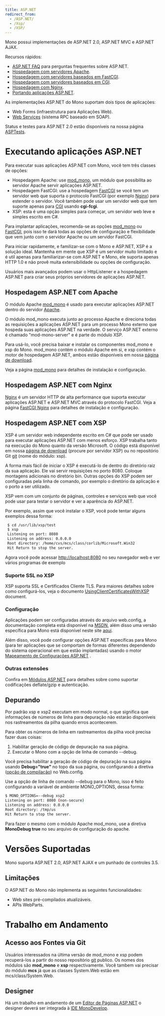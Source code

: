 ```yaml
---
title: ASP.NET
redirect_from:
  - /ASP.NET/
  - /Xsp/
  - /XSP/
---
```


Mono possui implementações de ASP.NET 2.0, ASP.NET MVC e ASP.NET AJAX.

Recursos rápidos:

-   [ASP.NET FAQ](/docs/faq/aspnet/) para perguntas frequentes sobre ASP.NET.
-   [Hospedagem com servidores Apache](/docs/web/mod_mono/).
-   [Hospedagem com servidores baseados em FastCGI](/docs/web/fastcgi/).
-   [Hospedagem com servidores baseados em CGI](/archived/cgi "CGI").
-   [Hospedagem com Nginx](/docs/web/fastcgi/nginx/).
-   [Portando aplicações ASP.NET](/docs/web/porting-aspnet-applications/).

As implementações ASP.NET do Mono suportam dois tipos de aplicações:

-   Web Forms (infraestrutura para Aplicações Web).
-   [Web Services](/archived/web_services "Serviços Web") (sistema RPC baseado em SOAP).

Status e testes para ASP.NET 2.0 estão disponíveis na nossa página [ASPTests](/archived/asptests "ASPTests").

Executando aplicações ASP.NET
============================

Para executar suas aplicações ASP.NET com Mono, você tem três classes de opções:

-   Hospedagem Apache: use [mod_mono](/docs/web/mod_mono/), um módulo que possibilita ao servidor Apache servir aplicações ASP.NET.
-   Hospedagem FastCGI: use a hospedagem [FastCGI](/docs/web/fastcgi/) se você tem um servidor web que suporta o protocolo FastCGI (por exemplo [Nginx](/docs/web/fastcgi/nginx/)) para estender o servidor. Você também pode usar um servidor web que tem suporte apenas para [CGI](/archived/cgi "CGI") usando **cgi-fcgi**.
-   XSP: esta é uma opção simples para começar, um servidor web leve e simples escrito em C#.

Para implantar aplicações, recomenda-se as opções [mod_mono](/docs/web/mod_mono/) ou [FastCGI](/docs/web/fastcgi/), pois isso te dará todas as opções de configuração e flexibilidade que vem junto com o servidor Apache ou um servidor FastCGI.

Para iniciar rapidamente, e familizar-se com o Mono e ASP.NET, XSP é a solução ideal. Mantenha em mente que XSP é um servidor muito limitado e é util apenas para familiarizar-se com ASP.NET e Mono, ele suporta apenas HTTP 1.0 e não provê muita extensibilidade ou opções de configuração.

Usuários mais avançados podem usar o HttpListener e a hospedagem ASP.NET para criar seus próprios servidores de aplicações ASP.NET.

Hospedagem ASP.NET com Apache
---------------------------

O módulo Apache [mod_mono](/docs/web/mod_mono/) é usado para executar aplicações ASP.NET dentro do servidor [Apache](http://httpd.apache.org).

O módulo mod_mono executa junto ao processo Apache e direciona todas as requisições a aplicações ASP.NET para um processo Mono externo que hospeda suas aplicações ASP.NET na verdade. O serviço ASP.NET externo é chamado "mod-mono-server" e é parte do módulo XSP.

Para usá-lo, você precisa baixar e instalar os componentes mod_mono e xsp do Mono. mod_mono contém o módulo Apache em si, e xsp contém o motor de hospedagem ASP.NET, ambos estão disponíveis em nossa [página de download](/download/).

Veja a página [mod_mono](/docs/web/mod_mono/) para detalhes de instalação e configuração.

Hospedagem ASP.NET com Nginx
--------------------------

[Nginx](http://wiki.nginx.org/) é um servidor HTTP de alta performance que suporta executar aplicações ASP.NET e ASP.NET MVC através do protocolo FastCGI. Veja a página [FastCGI Nginx](/FastCGI_Nginx) para detalhes de instalação e configuração.

Hospedagem ASP.NET com XSP
------------------------

XSP é um servidor web independente escrito em C# que pode ser usado para executar aplicações ASP.NET com menos esforço. XSP trabalha tanto na execução do Mono quanto da versão Microsoft. O código está disponível em nossa  [página de download](/download/) (procure por servidor XSP) ou no repositório Git [git](/community/contributing/source-code-repository/) (nome do módulo: xsp).

A forma mais fácil de iniciar o XSP é executá-lo de dentro do diretório raiz da sua aplicação. Ele vai servir requisições no porto 8080. Coloque montagens adicionais no diretório bin. Outras opções do XSP podem ser configuradas pela linha de comando, por exemplo o diretório da aplicação e o porto a ser utilizado.

XSP vem com um conjunto de páginas, controles e serviços web que você pode usar para testar o servidor e ver a aparência do ASP.NET.

Por exemplo, assim que você instalar o XSP, você pode tentar alguns exemplos dessa forma:

``` bash
 $ cd /usr/lib/xsp/test
 $ xsp
 Listening on port: 8080
 Listening on address: 0.0.0.0
 Root directory: /home/cvs/mcs/class/corlib/Microsoft.Win32
 Hit Return to stop the server.
```

Agora você pode acessar <http://localhost:8080> no seu navegador web e ver vários programas de exemplo

### Suporte SSL no XSP

XSP suporta SSL e Certificados Cliente TLS. Para maiores detalhes sobre como configurá-los, veja o documento  [UsingClientCertificatesWithXSP](/docs/web/using-clientcertificates-with-xsp/) document.

### Configuração

Aplicações podem ser configuradas através do arquivo web.config, a documentação completa está disponível na  [MSDN](http://msdn2.microsoft.com/en-us/library/b5ysx397.aspx), além disso uma versão específica para Mono está disponível neste site [aqui](/archived/config_systemweb "Configuração system.web").

Além disso, você pode configurar opções ASP.NET específicas para Mono (para ter aplicações que se comportam de formas diferentes dependendo do sistema operacional em que estão implantadas) usando o motor [Mapeamento de Configurações ASP.NET](/archived/aspnet_settings_mapping "Mapeamento de configurações aSP.NET") .

### Outras extensões

Confira em [Módulos ASP.NET](/archived/aspnet_modules "Módulos asP.NET") para detalhes sobre como suportar codificações deflate/gzip e autenticação.

Depurando
---------

Por padrão xsp e xsp2 executam em modo normal, o que significa que informações de números de linha para depuração não estarão disponíveis nos rastreamentos da pilha quando erros acontecerem.

Para obter os números de linha em rastreamentos da pilha você precisa fazer duas coisas:

1. Habilitar geração de código de depuração na sua página. 
2. Executar o Mono com a opção de linha de comando --debug.

Você precisa habilitar a geração de código de depuração na sua página usando **Debug="true"** no topo da sua página, ou configurando a diretiva ([opção de compilação](/archived/config/#compilation "Configuração")) no Web.config.

Use a opção de linha de comando --debug para o Mono, isso é feito configurando a variável de ambiente MONO_OPTIONS, dessa forma:

``` bash
$ MONO_OPTIONS=--debug xsp2
Listening on port: 8080 (non-secure)
Listening on address: 0.0.0.0
Root directory: /tmp/us
Hit Return to stop the server.
```

Para fazer o mesmo com o módulo Apache mod_mono, use a diretiva **MonoDebug true** no seu arquivo de configuração do apache.

Versões Suportadas
==================

Mono suporta ASP.NET 2.0, ASP.NET AJAX e um punhado de controles 3.5.

Limitações
----------

O ASP.NET do Mono não implementa as seguintes funcionalidades:

-   Web sites pré-compilados atualizáveis.
-   APIs WebParts.

Trabalho em Andamento
=====================

Acesso aos Fontes via Git
----------

Usuários interessados na última versão de mod_mono e xsp podem recuperá-los a partir do nosso repositório [git](/community/contributing/source-code-repository/) publico. Os nomes dos módulos são **mod_mono** e **xsp** respectivamente. Você tambem vai precisar do módulo **mcs** já que as classes System.Web estão em mcs/class/System.Web.

Designer
--------

Há um trabalho em andamento de um [Editor de Páginas ASP.NET](/archived/aspnet_visual_designer) o designer deverá ser integrada à [IDE MonoDevelop](/docs/getting-started/development-environments/).

